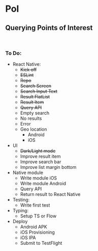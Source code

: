 # PoI

## Querying Points of Interest   
<br/>

###  To Do:
- React Native:
  - ~~Kick off~~
  - ~~ESLint~~
  - ~~Repo~~
  - ~~Search Screen~~
  - ~~Search Input Text~~
  - ~~Result FlatList~~
  - ~~Result Item~~
  - ~~Query API~~
  - Empty search
  - No results
  - Error
  - Geo location
    - Android
    - iOS
- UI
  - ~~Dark/Light mode~~
  - Improve result item
  - Improve search bar
  - Improve list margin bottom
- Native module
  - Write module iOS
  - Write module Android
  - Query API
  - Return result to React Native
- Testing:
  - Write first test
- Typing:
  - Setup TS or Flow
- Deploy
  - Android APK
  - iOS Provisioning
  - iOS IPA
  - Submit to TestFlight
